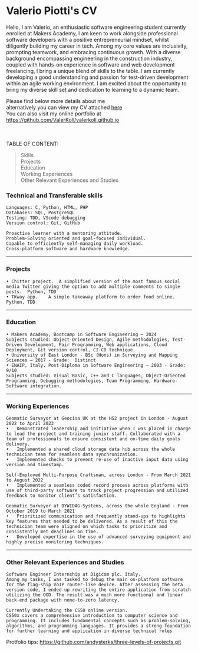 # Valerio Piotti's CV


Hello, I am Valerio, an enthusiastic software engineering student currently enrolled at Makers Academy, I am keen to work alongside professional software developers with a positive entrepreneurial mindset, whilst diligently building my career in tech. Among my core values are inclusivity, prompting teamwork, and embracing continuous growth. With a diverse background encompassing engineering in the construction industry, coupled with hands-on experience in software and web development freelancing, I bring a unique blend of skills to the table. I am currently developing a good understanding and passion for test-driven development within an agile working environment. I am excited about the opportunity to bring my diverse skill set and dedication to learning to a dynamic team. 

Please find below more details about me <br>  alternatively you can view my CV attached <a href="Valerio Piotti CV.pdf">here</a><br>
You can also visit my online portfolio at https://github.com/ValerKoll/valerkoll.github.io<br>

<br><br>
TABLE OF CONTENT:
> Skills<br>
> Projects<br>
> Education<br>
> Working Experiences<br>
> Other Relevant Experiences and Studies<br>


### Technical and Transferable skills
```
Languages: C, Python, HTML, PHP
Databases: SQL, PostgreSQL
Testing: TDD, VScode debugging
Version control: Git, GitHub

Proactive learner with a mentoring attitude.
Problem-Solving oriented and goal-focused individual.
Capable to efficiently self-managing daily workload.
Cross-platform software and hardware knowledge.
```
________________________________________
### Projects
```
• Chitter project.	A simplified version of the most famous social media Twitter giving the option to add multiple comments to single posts.  Python, TDD
• TKway app.	A simple takeaway platform to order food online.	Python, TDD
```
________________________________________
### Education
```
• Makers Academy, Bootcamp in Software Engineering – 2024
Subjects studied: Object-Oriented Design, Agile methodologies, Test-Driven Development, Pair Programming, Web applications, Cloud Deployment, Git version control, CI-CD technique. 
• University of East London - BSc (Hons) in Surveying and Mapping Sciences – 2017 - Grade:  Distinct
• ENAIP, Italy. Post-Diploma in Software Engineering – 2003 - Grade:  9/10
Subjects studied: Visual Basic, C++ and C languages, Object-Oriented Programming, Debugging methodologies, Team Programming, Hardware-Software integration.
```
________________________________________
### Working Experiences
```
Geomatic Surveyor at Geocisa UK at the HS2 project in London - August 2022 to April 2023
•	Demonstrated leadership and initiative when I was placed in charge to lead the project and training junior staff. Collaborated with a team of professionals to ensure consistent and on-time daily goals delivery.
•	Implemented a shared cloud storage data hub across the whole technician team for seamless data synchronization.
•	Implemented checks to prevent re-use of inactive input data using version and timestamp.

Self-Employed Multi-Purpose Craftsman, across London - From March 2021 to August 2022 
•	Implemented a seamless coded record process across platforms with use of third-party software to track project progression and utilized feedback to monitor client’s satisfaction.

Geomatic Surveyor at DYWIDAG-Systems, across the whole England - From October 2019 to March 2021
•	Prioritized communication and frequently stand-ups to highlights key features that needed to be delivered. As a result of this the technician team were aligned on which tasks to prioritize and consistently met deadlines on time.
•	Developed expertise in the use of advanced surveying equipment and highly precise monitoring techniques.
```
________________________________________
### Other Relevant Experiences and Studies
```
Software Engineer Internship at Digicom plc. Italy. 
Among my tasks, I was tasked to debug the main on-platform software for the flag-ship VoIP router-like device. After assessing the beta version code, I ended up rewriting the entire application from scratch utilizing the OOD. The result was a much more functional and linear back-end package with none-to-zero latency.

Currently Undertaking the CS50 online version.
CS50x covers a comprehensive introduction to computer science and programming. It includes fundamental concepts such as problem-solving, algorithms, and programming languages. It provides a strong foundation for further learning and application in diverse technical roles
```


Protfolio tips: https://github.com/andysterks/three-levels-of-projects.git

